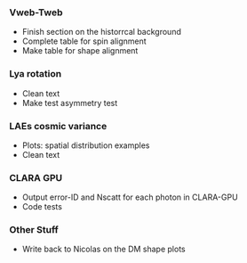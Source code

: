 ### Vweb-Tweb
* Finish section on the historrcal background
* Complete table for spin alignment
* Make table for shape alignment

### Lya rotation
* Clean text
* Make test asymmetry test

### LAEs cosmic variance
* Plots: spatial distribution examples
* Clean text

### CLARA GPU 
* Output error-ID and Nscatt for each photon in CLARA-GPU
* Code tests

### Other Stuff
* Write back to Nicolas on the DM shape plots
